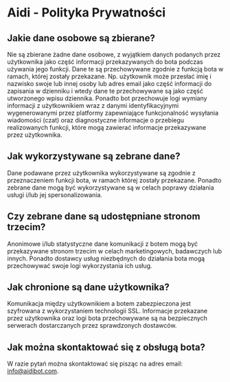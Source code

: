 # Aidi - Polityka Prywatności

## Jakie dane osobowe są zbierane?

Nie są zbierane żadne dane osobowe, z wyjątkiem danych podanych przez użytkownika jako część informacji przekazywanych do bota podczas używania jego funkcji. Dane te są przechowywane zgodnie z funkcją bota w ramach, której zostały przekazane. Np. użytkownik może przesłać imię i nazwisko swoje lub innej osoby lub adres email jako część informacji do zapisania w dzienniku i wtedy dane te przechowywane są jako część utworzonego wpisu dziennika.
Ponadto bot przechowuje logi wymiany informacji z użytkownikiem wraz z danymi identyfikacyjnymi wygenerowanymi przez platformy zapewniające funkcjonalność wysyłania wiadomości (czat) oraz diagnostyczne informacje o przebiegu realizowanych funkcji, które mogą zawierać informacje przekazywane przez użytkownika.

## Jak wykorzystywane są zebrane dane?

Dane podawane przez użytkownika wykorzystywane są zgodnie z przeznaczeniem funkcji bota, w ramach której zostały przekazane.
Ponadto zebrane dane mogą być wykorzystywane są w celach poprawy działania usługi  i/lub jej spersonalizowania.

## Czy zebrane dane są udostępniane stronom trzecim?

Anonimowe i/lub statystyczne dane komunikacji z botem mogą być przekazywane stronom trzecim w celach marketingowych, badawczych lub innych.
Ponadto dostawcy usług niezbędnych do działania bota mogą przechowywać swoje logi wykorzystania ich usług.

## Jak chronione są dane użytkownika?

Komunikacja między użytkownikiem a botem zabezpieczona jest szyfrowana z wykorzystaniem technologii SSL.
Informacje przekazane przez użytkownika oraz logi bota przechowywane są na bezpiecznych serwerach dostarczanych przez sprawdzonych dostawców.

## Jak można skontaktować się z obsługą bota?

W razie pytań można skontaktować się pisząc na adres email: info@aidibot.com.
